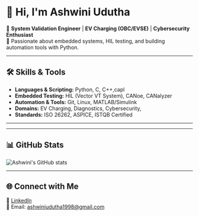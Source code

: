 # 👋 Hi, I'm Ashwini Udutha  

🔹 **System Validation Engineer** | **EV Charging (OBC/EVSE)** | **Cybersecurity Enthusiast**  
🔹 Passionate about embedded systems, HIL testing, and building automation tools with Python.  

---

## 🛠️ Skills & Tools  
- **Languages & Scripting:** Python, C, C++,capl
- **Embedded Testing:** HIL (Vector VT System), CANoe, CANalyzer  
- **Automation & Tools:** Git, Linux, MATLAB/Simulink
- **Domains:** EV Charging, Diagnostics, Cybersecurity, 
- **Standards:** ISO 26262, ASPICE, ISTQB Certified 
---
---

## 📊 GitHub Stats  
![Ashwini's GitHub stats](https://github-readme-stats.vercel.app/api?username=ashwini-udutha&show_icons=true&theme=radical)  

---

## 🌐 Connect with Me  
🔗 [LinkedIn](https://www.linkedin.com/in/ashwini-udutha-059700129/)  
📧 Email: ashwiniudutha1998@gmail.com  
